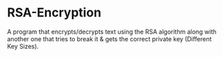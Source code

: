 # RSA-Encryption
 A program that encrypts/decrypts text using the RSA algorithm along with another one that tries to break it & gets the correct private key (Different Key Sizes).

